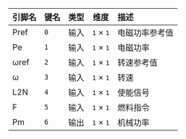 <!--
DO NOT EDIT THIS FILE DIRECTLY.
This file is generated by tools/comp-docs.js.
All changes will be overwritten by regeneration.
-->

<slot class="model-pins">

| 引脚名 | 键名 | 类型 | 维度 | 描述 |
|:------ |:---- |:----:|:----:|:---- |
| Pref | `0` | 输入 | <samp>1</samp> × <samp>1</samp> | 电磁功率参考值 |
| Pe | `1` | 输入 | <samp>1</samp> × <samp>1</samp> | 电磁功率 |
| ωref | `2` | 输入 | <samp>1</samp> × <samp>1</samp> | 转速参考值 |
| ω | `3` | 输入 | <samp>1</samp> × <samp>1</samp> | 转速 |
| L2N | `4` | 输入 | <samp>1</samp> × <samp>1</samp> | 使能信号 |
| F | `5` | 输入 | <samp>1</samp> × <samp>1</samp> | 燃料指令 |
| Pm | `6` | 输出 | <samp>1</samp> × <samp>1</samp> | 机械功率 |

</slot>
